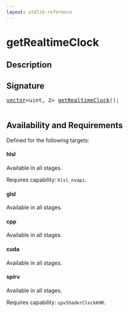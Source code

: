 ```yaml
---
layout: stdlib-reference
---
```


# getRealtimeClock

## Description





## Signature 

<pre>
<a href="/stdlib-reference/types/vector/index">vector</a>&lt;<span class="code_keyword">uint</span>, 2&gt; <a href="/stdlib-reference/global-decls/getRealtimeClock">getRealtimeClock</a>();

</pre>

## Availability and Requirements

Defined for the following targets:

#### hlsl
Available in all stages.

Requires capability: `hlsl_nvapi`.
#### glsl
Available in all stages.

#### cpp
Available in all stages.

#### cuda
Available in all stages.

#### spirv
Available in all stages.

Requires capability: `spvShaderClockKHR`.


